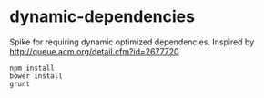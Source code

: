 # dynamic-dependencies

Spike for requiring dynamic optimized dependencies. Inspired by http://queue.acm.org/detail.cfm?id=2677720

```
npm install
bower install
grunt
```
